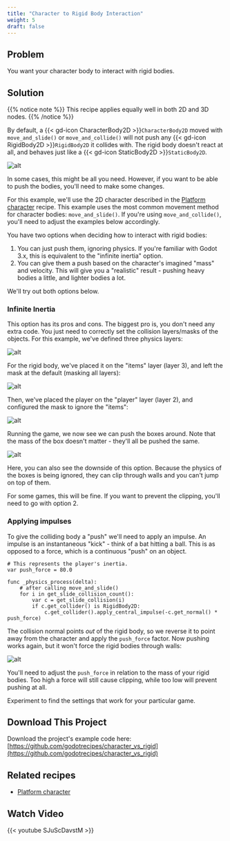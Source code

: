 ```yaml
---
title: "Character to Rigid Body Interaction"
weight: 5
draft: false
---
```


## Problem

You want your character body to interact with rigid bodies.

## Solution

{{% notice note %}}
This recipe applies equally well in both 2D and 3D nodes.
{{% /notice %}}

By default, a {{< gd-icon CharacterBody2D >}}`CharacterBody2D` moved with `move_and_slide()` or `move_and_collide()` will not push any {{< gd-icon RigidBody2D >}}`RigidBody2D` it collides with. The rigid body doesn't react at all, and behaves just like a {{< gd-icon StaticBody2D >}}`StaticBody2D`.

![alt](/godot_recipes/4.x/img/char_push_default.gif)

In some cases, this might be all you need. However, if you want to be able to push the bodies, you'll need to make some changes.

For this example, we'll use the 2D character described in the [Platform character](/godot_recipes/4.x/2d/platform_character/) recipe. This example uses the most common movement method for character bodies: `move_and_slide()`. If you're using `move_and_collide()`, you'll need to adjust the examples below accordingly.

You have two options when deciding how to interact with rigid bodies:

1. You can just push them, ignoring physics. If you're familiar with Godot 3.x, this is equivalent to the "infinite inertia" option.
1. You can give them a push based on the character's imagined "mass" and velocity. This will give you a "realistic" result - pushing heavy bodies a little, and lighter bodies a lot.

We'll try out both options below.

### Infinite Inertia

This option has its pros and cons. The biggest pro is, you don't need any extra code. You just need to correctly set the collision layers/masks of the objects. For this example, we've defined three physics layers:

![alt](/godot_recipes/4.x/img/2d_physics_layers_01.png)

For the rigid body, we've placed it on the "items" layer (layer 3), and left the mask at the default (masking all layers):

![alt](/godot_recipes/4.x/img/physics_layers_box.png)

Then, we've placed the player on the "player" layer (layer 2), and configured the mask to ignore the "items":

![alt](/godot_recipes/4.x/img/physics_layers_player.png)

Running the game, we now see we can push the boxes around. Note that the mass of the box doesn't matter - they'll all be pushed the same.

![alt](/godot_recipes/4.x/img/char_push_inf.gif)

Here, you can also see the downside of this option. Because the physics of the boxes is being ignored, they can clip through walls and you can't jump on top of them.

For some games, this will be fine. If you want to prevent the clipping, you'll need to go with option 2.

### Applying impulses

To give the colliding body a "push" we'll need to apply an impulse. An impulse is an instantaneous "kick" - think of a bat hitting a ball. This is as opposed to a force, which is a continuous "push" on an object.

```gdscript
# This represents the player's inertia.
var push_force = 80.0

func _physics_process(delta):
    # after calling move_and_slide()
    for i in get_slide_collision_count():
        var c = get_slide_collision(i)
        if c.get_collider() is RigidBody2D:
            c.get_collider().apply_central_impulse(-c.get_normal() * push_force)
```

The collision normal points *out* of the rigid body, so we reverse it to point away from the character and apply the `push_force` factor. Now pushing works again, but it won't force the rigid bodies through walls:

![alt](/godot_recipes/4.x/img/char_push_impulse.gif)

You'll need to adjust the `push_force` in relation to the mass of your rigid bodies. Too high a force will still cause clipping, while too low will prevent pushing at all.

Experiment to find the settings that work for your particular game.

## <i class="fas fa-code-branch"></i> Download This Project

Download the project's example code here: [https://github.com/godotrecipes/character_vs_rigid](https://github.com/godotrecipes/character_vs_rigid)

## Related recipes

- [Platform character](/godot_recipes/4.x/2d/platform_character/)

## <i class="fas fa-video"></i> Watch Video
{{< youtube SJuScDavstM >}}
